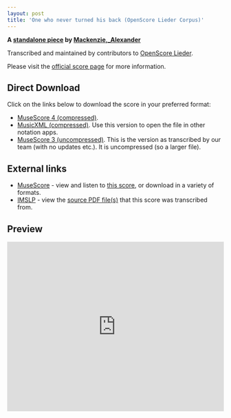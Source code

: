```yaml
---
layout: post
title: 'One who never turned his back (OpenScore Lieder Corpus)'
---
```


__A [standalone piece](https://fourscoreandmore.org/OpenScore/Mackenzie%2C_Alexander/_/) by [Mackenzie,_Alexander](https://fourscoreandmore.org/OpenScore/Mackenzie%2C_Alexander)__

Transcribed and maintained by contributors to [OpenScore Lieder].

Please visit the [official score page] for more information.

[official score page]: https://musescore.com/openscore-lieder-corpus/scores/6499366
[OpenScore Lieder]: https://musescore.com/openscore-lieder-corpus

## Direct Download

Click on the links below to download the score in your preferred format:
- [MuseScore 4 (compressed)](https://fourscoreandmore.org/OpenScore/Mackenzie%2C_Alexander/_/One_who_never_turned_his_back.mscz).
- [MusicXML (compressed)](https://fourscoreandmore.org/OpenScore/Mackenzie%2C_Alexander/_/One_who_never_turned_his_back.mxl). Use this version to open the file in other notation apps.
- [MuseScore 3 (uncompressed)](https://raw.githubusercontent.com/OpenScore/Lieder/refs/heads/main/scores/Mackenzie%2C_Alexander/_/One_who_never_turned_his_back/lc6499366.mscx). This is the version as transcribed by our team (with no updates etc.). It is uncompressed (so a larger file).

## External links

- [MuseScore] - view and listen to [this score][MuseScore], or download in a variety of formats.
- [IMSLP] - view the [source PDF file(s)][IMSLP] that this score was transcribed from.

[MuseScore]: https://musescore.com/score/6499366
[IMSLP]: https://imslp.org/wiki/Special:ReverseLookup/618722

## Preview

<iframe width="100%" height="394" src="https://musescore.com/openscore-lieder-corpus/scores/6499366/embed" frameborder="0" allowfullscreen allow="autoplay; fullscreen"></iframe>
